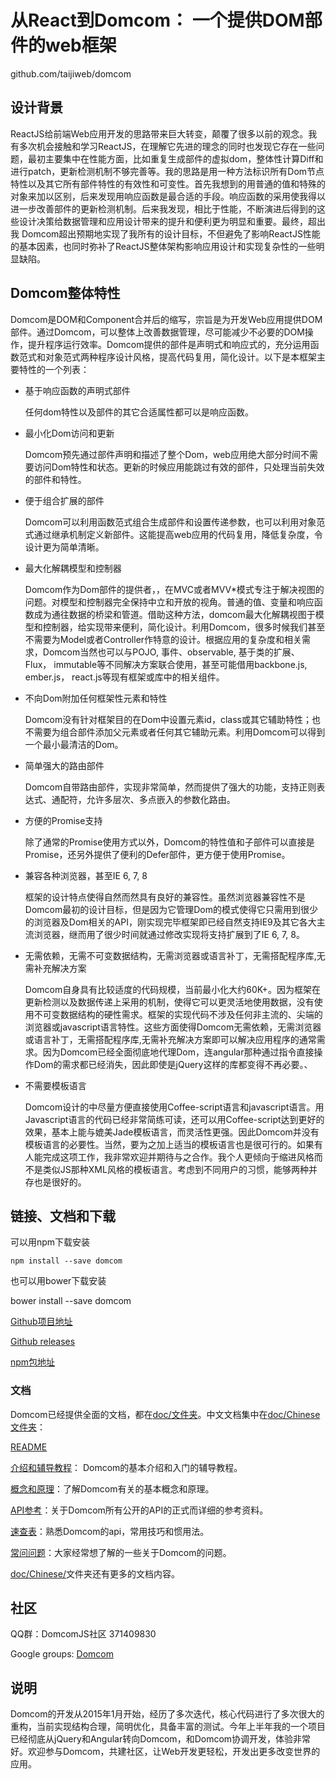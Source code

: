 # 从React到Domcom： 一个提供DOM部件的web框架

github.com/taijiweb/domcom


## 设计背景  
  
  ReactJS给前端Web应用开发的思路带来巨大转变，颠覆了很多以前的观念。我有多次机会接触和学习ReactJS，在理解它先进的理念的同时也发现它存在一些问题，最初主要集中在性能方面，比如重复生成部件的虚拟dom，整体性计算Diff和进行patch，更新检测机制不够完善等。我的思路是用一种方法标识所有Dom节点特性以及其它所有部件特性的有效性和可变性。首先我想到的用普通的值和特殊的对象来加以区别，后来发现用响应函数是最合适的手段。响应函数的采用使我得以进一步改善部件的更新检测机制。后来我发现，相比于性能，不断演进后得到的这些设计决策给数据管理和应用设计带来的提升和便利更为明显和重要。最终，超出我  Domcom超出预期地实现了我所有的设计目标，不但避免了影响ReactJS性能的基本因素，也同时弥补了ReactJS整体架构影响应用设计和实现复杂性的一些明显缺陷。


## Domcom整体特性

  Domcom是DOM和Component合并后的缩写，宗旨是为开发Web应用提供DOM部件。通过Domcom，可以整体上改善数据管理，尽可能减少不必要的DOM操作，提升程序运行效率。Domcom提供的部件是声明式和响应式的，充分运用函数范式和对象范式两种程序设计风格，提高代码复用，简化设计。以下是本框架主要特性的一个列表：

* 基于响应函数的声明式部件

  任何dom特性以及部件的其它合适属性都可以是响应函数。

* 最小化Dom访问和更新

  Domcom预先通过部件声明和描述了整个Dom，web应用绝大部分时间不需要访问Dom特性和状态。更新的时候应用能跳过有效的部件，只处理当前失效的部件和特性。

* 便于组合扩展的部件

  Domcom可以利用函数范式组合生成部件和设置传递参数，也可以利用对象范式通过继承机制定义新部件。这能提高web应用的代码复用，降低复杂度，令设计更为简单清晰。

* 最大化解耦模型和控制器

  Domcom作为Dom部件的提供者，，在MVC或者MVV*模式专注于解决视图的问题。对模型和控制器完全保持中立和开放的视角。普通的值、变量和响应函数成为通往数据的桥梁和管道。借助这种方法，domcom最大化解耦视图于模型和控制器，给实现带来便利，简化设计。利用Domcom，很多时候我们甚至不需要为Model或者Controller作特意的设计。根据应用的复杂度和相关需求，Domcom当然也可以与POJO, 事件、observable, 基于类的扩展、Flux， immutable等不同解决方案联合使用，甚至可能借用backbone.js, ember.js， react.js等现有框架或库中的相关组件。

* 不向Dom附加任何框架性元素和特性

  Domcom没有针对框架目的在Dom中设置元素id，class或其它辅助特性；也不需要为组合部件添加父元素或者任何其它辅助元素。利用Domcom可以得到一个最小最清洁的Dom。

* 简单强大的路由部件

  Domcom自带路由部件，实现非常简单，然而提供了强大的功能，支持正则表达式、通配符，允许多层次、多点嵌入的参数化路由。

* 方便的Promise支持

  除了通常的Promise使用方式以外，Domcom的特性值和子部件可以直接是Promise，还另外提供了便利的Defer部件，更方便于使用Promise。

* 兼容各种浏览器，甚至IE 6, 7, 8

  框架的设计特点使得自然而然具有良好的兼容性。虽然浏览器兼容性不是Domcom最初的设计目标，但是因为它管理Dom的模式使得它只需用到很少的浏览器及Dom相关的API，刚实现完毕框架即已经自然支持IE9及其它各大主流浏览器，继而用了很少时间就通过修改实现将支持扩展到了IE 6, 7, 8。

* 无需依赖，无需不可变数据结构，无需浏览器或语言补丁，无需搭配程序库,无需补充解决方案

  Domcom自身具有比较适度的代码规模，当前最小化大约60K+。因为框架在更新检测以及数据传递上采用的机制，使得它可以更灵活地使用数据，没有使用不可变数据结构的硬性需求。框架的实现代码不涉及任何非主流的、尖端的浏览器或javascript语言特性。这些方面使得Domcom无需依赖，无需浏览器或语言补丁，无需搭配程序库,无需补充解决方案即可以解决应用程序的通常需求。因为Domcom已经全面彻底地代理Dom，连angular那种通过指令直接操作Dom的需求都已经消失，因此即使是jQuery这样的库都变得不再必要。、

* 不需要模板语言

  Domcom设计的中尽量方便直接使用Coffee-script语言和javascript语言。用Javascript语言的代码已经非常简练可读，还可以用Coffee-script达到更好的效果，基本上能与媲美Jade模板语言，而灵活性更强。因此Domcom并没有模板语言的必要性。当然，要为之加上适当的模板语言也是很可行的。如果有人能完成这项工作，我非常欢迎并期待与之合作。我个人更倾向于缩进风格而不是类似JS那种XML风格的模板语言。考虑到不同用户的习惯，能够两种并存也是很好的。 

## 链接、文档和下载

  可以用npm下载安装

	npm install --save domcom

  也可以用bower下载安装

  bower install --save domcom

  [Github项目地址](https://www.github.com/taijiweb/domcom)

  [Github releases](https://github.com/taijiweb/domcom/releases)

  [npm包地址](https://www.npmjs.com/package/domcom)

### 文档

  Domcom已经提供全面的文档，都在[doc/文件夹](https://github.com/taijiweb/domcom/blob/master/doc)。中文文档集中在[doc/Chinese文件夹](https://github.com/taijiweb/domcom/blob/master/doc/Chinese)：

  [README](https://github.com/taijiweb/domcom/blob/master/doc/Chinese)

  [介绍和辅导教程](https://github.com/taijiweb/domcom/blob/master/doc/Chinese/介绍和辅导教程.md)： Domcom的基本介绍和入门的辅导教程。

  [概念和原理](https://github.com/taijiweb/domcom/blob/master/doc/Chinese/概念和原理.md)：了解Domcom有关的基本概念和原理。

  [API参考](https://github.com/taijiweb/domcom/blob/master/doc/Chinese/API参考.md)：关于Domcom所有公开的API的正式而详细的参考资料。

  [速查表](https://github.com/taijiweb/domcom/blob/master/doc/Chinese/速查表.md)：熟悉Domcom的api，常用技巧和惯用法。

  [常问问题](https://github.com/taijiweb/domcom/blob/master/doc/Chinese/常问问题.md)：大家经常想了解的一些关于Domcom的问题。

  [doc/Chinese/](https://github.com/taijiweb/domcom/blob/master/doc/Chinese)文件夹还有更多的文档内容。

## 社区

  QQ群：DomcomJS社区 371409830

  Google groups: [Domcom](https://groups.google.com/d/forum/domcom)

## 说明

  Domcom的开发从2015年1月开始，经历了多次迭代，核心代码进行了多次很大的重构，当前实现结构合理，简明优化，具备丰富的测试。今年上半年我的一个项目已经彻底从jQuery和Angular转向Domcom，和Domcom协调开发，体验非常好。欢迎参与Domcom，共建社区，让Web开发更轻松，开发出更多改变世界的应用。

  